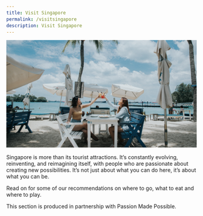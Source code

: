 ```yaml
---
title: Visit Singapore
permalink: /visitsingapore
description: Visit Singapore
---
```

![](/images/Sentosa.jpg)

Singapore is more than its tourist attractions. It’s constantly evolving, reinventing, and reimagining itself, with people who are passionate about creating new possibilities. It’s not just about what you can do here, it’s about what you can be.

Read on for some of our recommendations on where to go, what to eat and where to play.

This section is produced in partnership with Passion Made Possible.